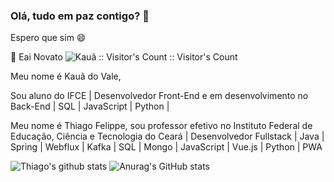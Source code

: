 ### Olá, tudo em paz contigo? 👋
Espero que sim 😄

👋 Eai Novato  <img src="https://profile-counter.glitch.me/{DevlTz}/count.svg" alt="Kauã :: Visitor's Count" />
:: Visitor's Count

Meu nome é Kauã do Vale,

Sou aluno do IFCE | Desenvolvedor Front-End e em desenvolvimento no Back-End | SQL |  JavaScript | Python |

Meu nome é Thiago Felippe,
sou professor efetivo no Instituto Federal de Educação, Ciência e Tecnologia do Ceará | Desenvolvedor Fullstack | Java | Spring | Webflux | Kafka | SQL | Mongo | JavaScript | Vue.js | Python | PWA

![Thiago's github stats](https://github-readme-stats.vercel.app/api?username=DevlTz&show_icons=true&theme=dark)
![Anurag's GitHub stats](https://github-readme-stats.vercel.app/api?username=DevlTz&count_private=true)

<!--
**DevlTz/DevlTz** is a ✨ _special_ ✨ repository because its `README.md` (this file) appears on your GitHub profile.

Here are some ideas to get you started:

- 🔭 I’m currently working on ...
- 🌱 I’m currently learning ...
- 👯 I’m looking to collaborate on ...
- 🤔 I’m looking for help with ...
- 💬 Ask me about ...
- 📫 How to reach me: ...
- 😄 Pronouns: ...
- ⚡ Fun fact: ...
-->
